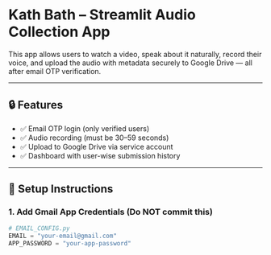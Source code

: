 # Kath Bath – Streamlit Audio Collection App

This app allows users to watch a video, speak about it naturally, record their voice, and upload the audio with metadata securely to Google Drive — all after email OTP verification.

---

## 🔒 Features

- ✅ Email OTP login (only verified users)
- ✅ Audio recording (must be 30–59 seconds)
- ✅ Upload to Google Drive via service account
- ✅ Dashboard with user-wise submission history

---

## 🚀 Setup Instructions

### 1. Add Gmail App Credentials (Do NOT commit this)
```python
# EMAIL_CONFIG.py
EMAIL = "your-email@gmail.com"
APP_PASSWORD = "your-app-password"
